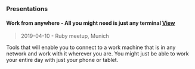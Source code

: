 ### Presentations

#### Work from anywhere - All you might need is just any terminal [View](work-from-anywhere-ruby-meetup-2019-04-10.html)

> 2019-04-10 - Ruby meetup, Munich

Tools that will enable you to connect to a work machine that is in any network and work with it wherever you are. You might just be able to work your entire day with just your phone or tablet.
